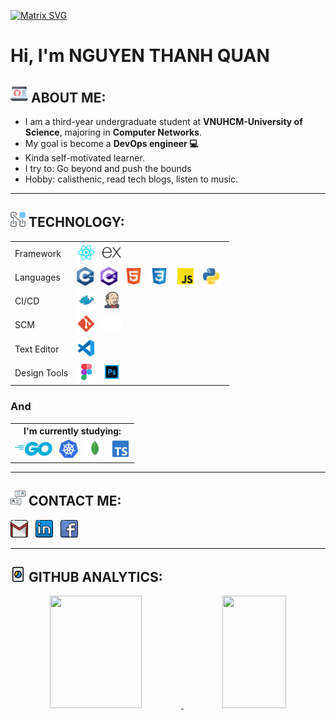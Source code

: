   
  [![Matrix SVG](https://raw.githubusercontent.com/rodrigograca31/rodrigograca31/master/matrix.svg)](https://github.com/QuanBlue) 
# Hi, I'm <b>NGUYEN THANH QUAN</b>

## <img src="./assets/about.png" height="28px" alt="about" title="about"/> ABOUT ME:
- I am a third-year undergraduate student at **VNUHCM-University of Science**, majoring in **Computer Networks**.
- My goal is become a **DevOps engineer 💻**
- Kinda self-motivated learner.
- I try to: Go beyond and push the bounds
- Hobby: calisthenic, read tech blogs, listen to music.

--- 
## <img src="./assets/technology.png" height="24px" alt="technology" title="technology"/> TECHNOLOGY:
<table>
    <tr>
        <td>Framework</td>
        <td>
            <img src="./assets/reactjs.svg" height="30px" alt="reactjs" title="React JS"/>
            &nbsp;
            <img src="./assets/expressjs.svg" height="30px" alt="reactjs" title="Express JS"/>
        </td>
    </tr>
    <tr>
        <td>Languages</td>
        <td>
            <img src="./assets/c++.svg" height="30px" alt="C/C++" title="C/C++"/>
            &nbsp;
            <img src="./assets/csharp.svg" height="30px" alt="C#" title="C#"/>
            &nbsp;
            <img src="./assets/html.svg" height="30px" alt="html" title="HTML"/>
            &nbsp;
            <img src="./assets/css.svg" height="30px" alt="css" title="CSS"/>
            &nbsp;
            <img src="./assets/js_official.svg" height="30px" alt="javascript" title="Javascript"/>
            &nbsp;
            <img src="./assets/python.svg" height="30px" alt="python" title="Python"/>
            &nbsp;
        </td>
    </tr> 
    <tr>
        <td>CI/CD</td>
        <td>
            <img src="./assets/docker.svg" height="30px" alt="dockerfile" title="Docker"/>
            &nbsp;
            <img src="./assets/jenkins.svg" height="30px" alt="jenkinsfile" title="Jenkins"/>
            &nbsp;
        </td>
    </tr>
    <tr>
        <td>SCM</td>
        <td>
            <img src="./assets/git.svg" height="30px" alt="git" title="Git"/>
            &nbsp;
            <img src="./assets/github_logo_white.svg" height="30px" alt="github" title="Github"/>
            &nbsp;
        </td>
    </tr>
    <tr>
        <td>Text Editor</td>
        <td>
            <img src="./assets/vscode.svg" height="30px" alt="vscode" title="VSCode"/>
            &nbsp;
        </td>
    </tr>
    <tr>
        <td>Design Tools</td>
        <td>
            <img src="./assets/figma_logo.svg" height="30px" alt="figma" title="Figma"/>
            &nbsp;
            <img src="./assets/photoshop.svg" height="30px" alt="photoshop" title="Photoshop"/>
        </td>
    </tr>
    
</table>

### And
<table>
    <tr>
        <th>I'm currently studying: </th>
    </tr>
    <tr>
        <td>
            <img src="./assets/golang.svg" height="30px" alt="golang" title="Golang"/>    
            &nbsp;
            <img src="./assets/kubernetes.svg" height="30px" alt="kubernetes" title="Kubernetes"/> 
            &nbsp;
            <img src="./assets/mongo.svg" height="30px" alt="mongodb" title="MongoDB"/>   
            &nbsp;
            <img src="./assets/typescript_official.svg" height="30px" alt="typescript" title="Typescript"/>
        </td>
    </tr>
</table>

---
## <img src="./assets/contact.png" height="24px" alt="contact" title="contact"/> CONTACT ME:

<a href="mailto:quannguyenthanh558@gmail.com"><img src="./assets/gmail.png" height="28px" alt="gmail" title="My Gmail address"/></a>
&nbsp;
<a href="https://www.linkedin.com/in/quanblue/"><img src="./assets/linkedin.png" height="28px" alt="linkedin" title="My LinkedIn profile"/></a>
&nbsp;
<a href="https://www.facebook.com/QuanBlueee/"><img src="./assets/facebook.png" height="28px" alt="facebook" title="My Facebook account"/></a>

---
## <img src="./assets/analytic.png" height="24px" alt="contact" title="contact"/>  GITHUB ANALYTICS:

<p align="center">
<a href="https://github.com/QuanBlue">
  <img width="54%" height="180em" src="https://github-readme-stats-eight-theta.vercel.app/api?username=QuanBlue&show_icons=true&theme=vue-dark&include_all_commits=true&count_private=true" />
  <img width="45%" height="180em" src="https://github-readme-stats-eight-theta.vercel.app/api/top-langs/?username=QuanBlue&layout=compact&exclude_lang=java+r&theme=vue-dark" />
</a>
</p>
